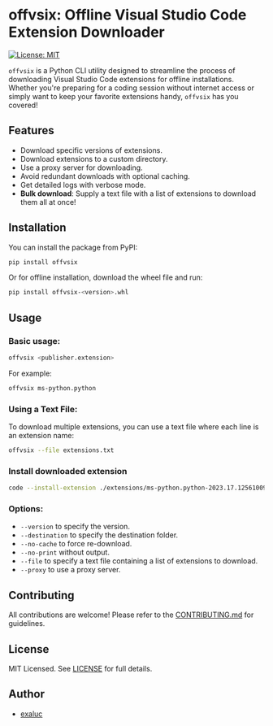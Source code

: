 # offvsix: Offline Visual Studio Code Extension Downloader

[![License: MIT](https://img.shields.io/badge/License-MIT-yellow.svg)](https://opensource.org/licenses/MIT)

`offvsix` is a Python CLI utility designed to streamline the process of downloading Visual Studio Code extensions for offline installations. Whether you're preparing for a coding session without internet access or simply want to keep your favorite extensions handy, `offvsix` has you covered!

## Features

- Download specific versions of extensions.
- Download extensions to a custom directory.
- Use a proxy server for downloading.
- Avoid redundant downloads with optional caching.
- Get detailed logs with verbose mode.
- **Bulk download**: Supply a text file with a list of extensions to download them all at once!

## Installation

You can install the package from PyPI:

```bash
pip install offvsix
```

Or for offline installation, download the wheel file and run:

```bash
pip install offvsix-<version>.whl
```

## Usage

### Basic usage:

```bash
offvsix <publisher.extension>
```

For example:

```bash
offvsix ms-python.python
```

### Using a Text File:

To download multiple extensions, you can use a text file where each line is an extension name:

```bash
offvsix --file extensions.txt
```

### Install downloaded extension
```bash
code --install-extension ./extensions/ms-python.python-2023.17.12561009.vsix
```

### Options:

- `--version` to specify the version.
- `--destination` to specify the destination folder.
- `--no-cache` to force re-download.
- `--no-print` without output.
- `--file` to specify a text file containing a list of extensions to download.
- `--proxy` to use a proxy server.

## Contributing

All contributions are welcome! Please refer to the [CONTRIBUTING.md](CONTRIBUTING.md) for guidelines.

## License

MIT Licensed. See [LICENSE](LICENSE) for full details.

## Author

- [exaluc](https://github.com/exaluc)